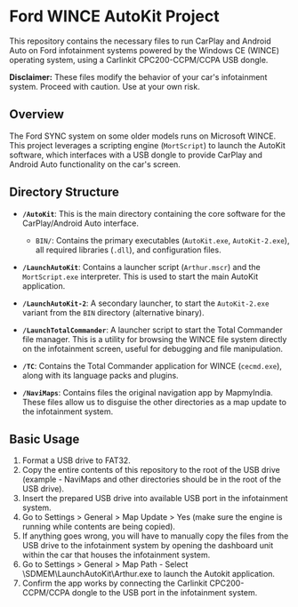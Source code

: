 # Ford WINCE AutoKit Project

This repository contains the necessary files to run CarPlay and Android Auto on Ford infotainment systems powered by the Windows CE (WINCE) operating system, using a Carlinkit CPC200-CCPM/CCPA USB dongle.

**Disclaimer:** These files modify the behavior of your car's infotainment system. Proceed with caution. Use at your own risk.

## Overview

The Ford SYNC system on some older models runs on Microsoft WINCE. This project leverages a scripting engine (`MortScript`) to launch the AutoKit software, which interfaces with a USB dongle to provide CarPlay and Android Auto functionality on the car's screen.

## Directory Structure

- **`/AutoKit`**: This is the main directory containing the core software for the CarPlay/Android Auto interface.
  - `BIN/`: Contains the primary executables (`AutoKit.exe`, `AutoKit-2.exe`), all required libraries (`.dll`), and configuration files.

- **`/LaunchAutoKit`**: Contains a launcher script (`Arthur.mscr`) and the `MortScript.exe` interpreter. This is used to start the main AutoKit application.

- **`/LaunchAutoKit-2`**: A secondary launcher, to start the `AutoKit-2.exe` variant from the `BIN` directory (alternative binary).

- **`/LaunchTotalCommander`**: A launcher script to start the Total Commander file manager. This is a utility for browsing the WINCE file system directly on the infotainment screen, useful for debugging and file manipulation.

- **`/TC`**: Contains the Total Commander application for WINCE (`cecmd.exe`), along with its language packs and plugins.

- **`/NaviMaps`**: Contains files the original navigation app by MapmyIndia. These files allow us to disguise the other directories as a map update to the infotainment system.

## Basic Usage

1.  Format a USB drive to FAT32.
2.  Copy the entire contents of this repository to the root of the USB drive (example - NaviMaps and other directories should be in the root of the USB drive).
4.  Insert the prepared USB drive into available USB port in the infotainment system.
5.  Go to Settings > General > Map Update > Yes (make sure the engine is running while contents are being copied).
6.  If anything goes wrong, you will have to manually copy the files from the USB drive to the infotainment system by opening the dashboard unit within the car that houses the infotainment system.
7.  Go to Settings > General > Map Path - Select \SDMEM\LaunchAutoKit\Arthur.exe to launch the Autokit application.
8.  Confirm the app works by connecting the Carlinkit CPC200-CCPM/CCPA dongle to the USB port in the infotainment system.